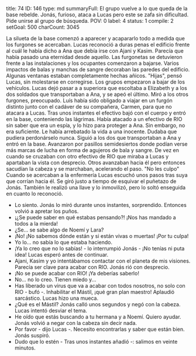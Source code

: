 title:          74
ID:             146
type:           md
summaryFull:    El grupo vuelve a lo que queda de la base rebelde. Jonás, furioso, ataca a Lucas pero este se zafa sin dificultad. Pide unirse al grupo de búsqueda.
POV:            0
label:          4
status:         1
compile:        2
setGoal:        500
charCount:      3045


La silueta de la base comenzó a aparecer y acapararlo todo a medida que los furgones se acercaban. Lucas reconoció a duras penas el edificio frente al cuál le había dicho a Ana que debía irse con Ajani y Kasim.
Parecía que había pasado una eternidad desde aquello.
Las furgonetas se detuvieron frente a las instalaciones y los ocupantes comenzaron a bajarse. Varios impactos de balas y manchas de sangre decoraban las paredes del edificio. Algunas ventanas estaban completamente hechas añicos.
"Hijas", pensó Lucas, sin molestarse en corregirse.
Los grupos empezaron a bajar de los vehículos. Lucas dejó pasar a a superiora que escoltaba a Elizabeth y a los dos soldados que transportaban a Ana, y se apeó el último.
Miró a los otros furgones, preocupado.
Luís había sido obligado a viajar en un furgón distinto junto con el cadáver de su compañera, Carmen, para que no atacara a Lucas. Tras unos instantes el efectivo bajó con el cuerpo y entró en la base, conteniendo las lágrimas.
Había atacado a un efectivo de RIO sin saber que era un espía, y lo hizo para proteger a Ana. Sin embargo, no era suficiente. Le había arrebatado la vida a una inocente.
Dudaba que pudiera perdonárselo nunca.
Siguió a los dos que transportaban a Ana y entró en la base. Avanzaron por pasillos semidesiertos donde podían verse más marcas de lucha en forma de agujeros de bala y sangre.
De vez en cuando se cruzaban con otro efectivo de RIO que miraba a Lucas y apartaban la vista con desprecio. Otros avanzaban hacia él pero entonces sacudían la cabeza y se marchaban, acelerando el paso.
"No les culpo"
Cuando se acercaban a la enfermería Lucas escuchó unos pasos tras suya que corrían hacia él.
Se giró justo a tiempo de esquivar el puñetazo de Jonás. También le realizó una llave y lo inmovilizó, pero lo soltó enseguida en cuanto lo reconoció.
- Lo siento.
Jonás lo miró durante unos instantes, sorprendido. Entonces volvió a apretar los puños.
- ¡¿Se puede saber en qué estabas pensando?! ¡Nos has mandado a todos a la mierda!
- ¿Se... se sabe algo de Noemí y Lara?
- ¡No! ¡No sabemos dónde están y si están vivas o muertas! ¡Por tu culpa!
- Yo lo... no sabía lo que estaba haciendo.
- ¡Ya lo creo que no lo sabías! - lo interrumpió Jonás - ¡No tenías ni puta idea!
Lucas esperó antes de continuar.
- Ajani, Kasim y yo intentábamos contactar con el planeta de mis visiones. Parecía ser clave para acabar con RIO.
Jonás rió con desprecio.
- ¡No se puede acabar con RIO! ¡Ya deberías saberlo!
- No... no lo creo. Tienen miedo y...
- Has liberado un virus que va a acabar con todos nosotros, no solo con RIO - bufó -. Inhabilitar el Mástil, ¡qué gran plan maestro!
Aplaudió sarcástico. Lucas hizo una mueca.
- ¿Qué es el Mástil?
Jonás calló unos segundos y negó con la cabeza. Lucas intentó desviar el tema.
- He oído que estás buscando a tu hermana y a Noemí. Quiero ayudar.
Jonás volvió a negar con la cabeza sin decir nada.
- Por favor - dijo Lucas -. Necesito encontrarlas y saber que están bien.
Jonás suspiró.
- Dudo que lo estén - Tras unos instantes añadió -: salimos en veinte minutos.